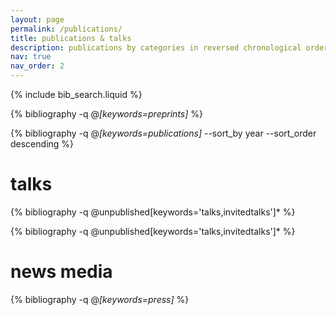 ```yaml
---
layout: page
permalink: /publications/
title: publications & talks
description: publications by categories in reversed chronological order. generated by jekyll-scholar.
nav: true
nav_order: 2
---
```


<!-- _pages/publications.md -->

<!-- Bibsearch Feature -->

{% include bib_search.liquid %}

<div class="publications">

{% bibliography  -q @*[keywords=preprints]*  %}

{% bibliography  -q @*[keywords=publications]* --sort_by year --sort_order descending %}

<h1>talks</h1>

{% bibliography  -q @unpublished[keywords='talks,invitedtalks']*  %}

{% bibliography  -q @unpublished[keywords='talks,invitedtalks']*  %}

<h1>news media</h1>

{% bibliography  -q @*[keywords=press]*  %}

</div>
